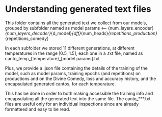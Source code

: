 Understanding generated text files
==================================

This folder contains all the generated text we collect from our models, grouped by subfolder named as 
model params <-- {num_layers_encoder}_{num_layers_decoder}_{d_model}_{dff}_{num_heads}_{repetitions_production}_{repetitions_comedy}

In each subfolder we stored 11 different generations, at different temperatures in the range [0.5, 1.5], each one in a .txt file, named as
canto_temp_{temperature}_[model params].txt

Plus, we provide a .json file containing the details of the training of the model, such as model params, training epochs (and repetitions) 
on productions and on the Divine Comedy, loss and accuracy history, and the encapsulated generated cantos, for each temperature. 

This has be done in order to both making accessible the training info and encapsulating all the generated text into the same file. 
The canto_***.txt files are useful only for an individual inspections since are already formatteed and easy to be read. 
